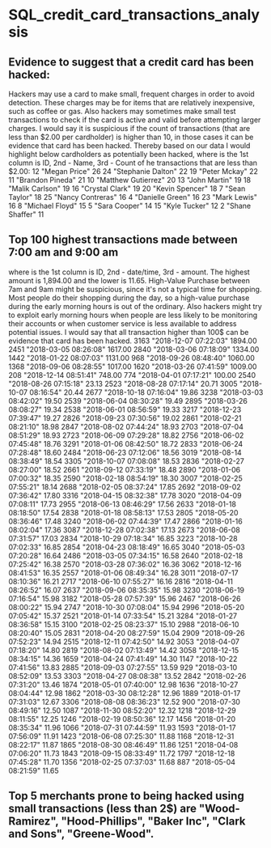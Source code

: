 # SQL_credit_card_transactions_analysis
## Evidence to suggest that a credit card has been hacked:
Hackers may use a card to make small, frequent charges in order to avoid detection. These charges may be for items that are relatively inexpensive, such as coffee or gas. Also hackers may sometimes make small test transactions to check if the card is active and valid before attempting larger charges. I would say it is suspicious if the count of transactions (that are less than $2.00 per cardholder) is higher than 10, in those cases it can be evidence that card has been hacked. Thereby based on our data I would highlight below cardholders as potentially been hacked, where is the 1st column is ID, 2nd - Name, 3rd - Count of he transactions that are less than $2.00:
12	"Megan Price"	26
24	"Stephanie Dalton"	22
19	"Peter Mckay"	22
11	"Brandon Pineda"	21
10	"Matthew Gutierrez"	20
13	"John Martin"	19
18	"Malik Carlson"	19
16	"Crystal Clark"	19
20	"Kevin Spencer"	18
7	"Sean Taylor"	18
25	"Nancy Contreras"	16
4	"Danielle Green"	16
23	"Mark Lewis"	16
8	"Michael Floyd"	15
5	"Sara Cooper"	14
15	"Kyle Tucker"	12
2	"Shane Shaffer"	11

## Top 100 highest transactions made between 7:00 am and 9:00 am
where is the 1st column is ID, 2nd - date/time, 3rd - amount. The highest amount is 1,894.00 and the lower is 11.65. High-Value Purchase between 7am and 9am might be suspicious, since it's not a typical time for shopping. Most people do their shopping during the day, so a high-value purchase during the early morning hours is out of the ordinary. Also hackers might try to exploit early morning hours when people are less likely to be monitoring their accounts or when customer service is less available to address potential issues. I would say that all transaction higher than 100$ can be evidence that card has been hacked.
3163	"2018-12-07 07:22:03"	1894.00
2451	"2018-03-05 08:26:08"	1617.00
2840	"2018-03-06 07:18:09"	1334.00
1442	"2018-01-22 08:07:03"	1131.00
968	"2018-09-26 08:48:40"	1060.00
1368	"2018-09-06 08:28:55"	1017.00
1620	"2018-03-26 07:41:59"	1009.00
208	"2018-12-14 08:51:41"	748.00
774	"2018-04-01 07:17:21"	100.00
2540	"2018-08-26 07:15:18"	23.13
2523	"2018-08-28 07:17:14"	20.71
3005	"2018-10-07 08:16:54"	20.44
2677	"2018-10-18 07:16:04"	19.86
3238	"2018-03-03 08:42:02"	19.50
2539	"2018-06-04 08:30:28"	19.49
2895	"2018-03-26 08:08:27"	19.34
2538	"2018-06-01 08:56:59"	19.33
3217	"2018-12-23 07:39:47"	19.27
2826	"2018-09-23 07:30:56"	19.02
2861	"2018-02-21 08:21:10"	18.98
2847	"2018-08-02 07:44:24"	18.93
2703	"2018-07-04 08:51:29"	18.93
2723	"2018-06-09 07:29:28"	18.82
2756	"2018-06-02 07:45:48"	18.76
3291	"2018-01-06 08:42:50"	18.72
2833	"2018-06-24 07:28:48"	18.60
2484	"2018-06-23 07:12:06"	18.56
3019	"2018-08-14 08:38:49"	18.54
3305	"2018-10-07 07:08:08"	18.53
2836	"2018-02-27 08:27:00"	18.52
2661	"2018-09-12 07:33:19"	18.48
2890	"2018-01-06 07:00:32"	18.35
2590	"2018-02-18 08:54:19"	18.30
3007	"2018-02-25 07:55:21"	18.14
2688	"2018-02-05 08:37:24"	17.85
2692	"2018-09-02 07:36:42"	17.80
3316	"2018-04-15 08:32:38"	17.78
3020	"2018-04-09 07:08:11"	17.73
2955	"2018-06-13 08:46:29"	17.56
2633	"2018-01-18 08:18:50"	17.54
2838	"2018-01-18 08:58:13"	17.53
2805	"2018-05-20 08:36:46"	17.48
3240	"2018-06-02 07:44:39"	17.47
2866	"2018-01-16 08:02:04"	17.36
3087	"2018-12-28 07:02:38"	17.13
2673	"2018-06-08 07:31:57"	17.03
2834	"2018-10-29 07:18:34"	16.85
3223	"2018-10-28 07:02:33"	16.85
2854	"2018-04-23 08:18:49"	16.65
3040	"2018-05-03 07:20:28"	16.64
2486	"2018-03-05 07:34:15"	16.58
2640	"2018-02-18 07:25:42"	16.38
2570	"2018-03-28 07:36:02"	16.36
3062	"2018-12-16 08:41:53"	16.35
2557	"2018-01-06 08:49:34"	16.28
3011	"2018-07-17 08:10:36"	16.21
2717	"2018-06-10 07:55:27"	16.16
2816	"2018-04-11 08:26:52"	16.07
2637	"2018-09-06 08:35:35"	15.98
3230	"2018-06-19 07:16:54"	15.98
3182	"2018-05-28 07:57:39"	15.96
2467	"2018-06-26 08:00:22"	15.94
2747	"2018-10-30 07:08:04"	15.94
2996	"2018-05-20 07:05:42"	15.37
2521	"2018-01-14 07:33:54"	15.21
3284	"2018-01-27 08:36:58"	15.15
3100	"2018-02-25 08:23:37"	15.10
2988	"2018-06-10 08:20:40"	15.05
2831	"2018-04-20 08:27:59"	15.04
2909	"2018-09-26 07:52:23"	14.94
2515	"2018-12-11 07:42:50"	14.92
3053	"2018-04-07 07:18:20"	14.80
2819	"2018-08-02 07:13:49"	14.42
3058	"2018-12-15 08:34:15"	14.36
1659	"2018-04-24 07:41:49"	14.30
1147	"2018-10-22 07:41:56"	13.83
2885	"2018-09-03 07:27:55"	13.59
929	"2018-03-10 08:52:09"	13.53
3303	"2018-04-27 08:08:38"	13.52
2842	"2018-02-26 07:31:20"	13.46
1874	"2018-05-01 07:40:00"	12.98
1636	"2018-10-27 08:04:44"	12.98
1862	"2018-03-30 08:12:28"	12.96
1889	"2018-01-17 07:31:03"	12.67
3306	"2018-08-08 08:36:23"	12.52
900	"2018-07-30 08:49:16"	12.50
1087	"2018-11-30 08:52:20"	12.32
1218	"2018-12-29 08:11:55"	12.25
1246	"2018-02-19 08:50:36"	12.17
1456	"2018-01-20 08:35:34"	11.96
1066	"2018-07-31 07:44:59"	11.93
1593	"2018-01-17 07:56:09"	11.91
1423	"2018-06-08 07:25:30"	11.88
1168	"2018-12-31 08:22:17"	11.87
1865	"2018-08-30 08:46:49"	11.86
1251	"2018-04-08 07:06:20"	11.73
1843	"2018-09-15 08:33:49"	11.72
1797	"2018-12-18 07:45:28"	11.70
1356	"2018-02-25 07:37:03"	11.68
887	"2018-05-04 08:21:59"	11.65

## Top 5 merchants prone to being hacked using small transactions (less than 2$) are "Wood-Ramirez", "Hood-Phillips", "Baker Inc", "Clark and Sons", "Greene-Wood".
